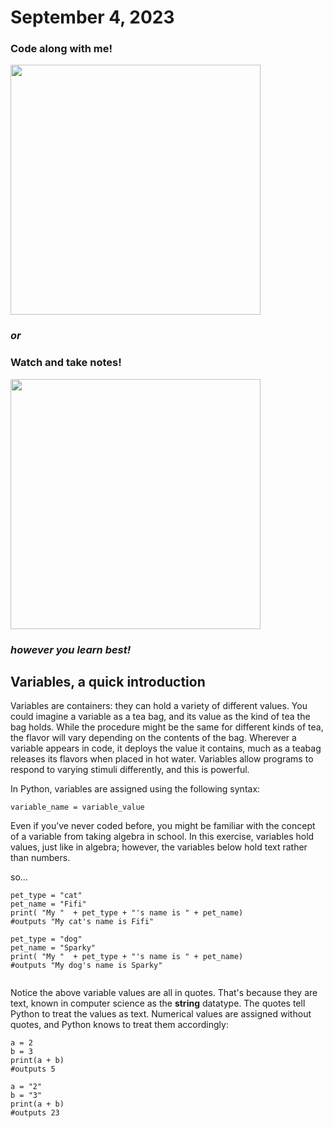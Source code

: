 # September 4, 2023

### Code along with me!

<img src = 'https://github.com/allegheny-college-cmpsc-100-fall-2023/course-materials/assets/8368413/675714d9-2e56-46b5-a999-20960b04c065' width = '400px' />


### <em> or </em>
### Watch and take notes!

<img src = 'https://github.com/allegheny-college-cmpsc-100-fall-2023/course-materials/assets/8368413/89180da5-1cd0-408e-9af0-fdb47700825f' width = '400px' />

### <em>however you learn best!</em>


## Variables, a quick introduction

Variables are containers: they can hold a variety of different values. You could imagine a variable as a tea bag, and its value as the kind of tea the bag holds. While the procedure might be the same for different kinds of tea, the flavor will vary depending on the contents of the bag. Wherever a variable appears in code, it deploys the value it contains, much as a teabag releases its flavors when placed in hot water. Variables allow programs to respond to varying stimuli differently, and this is powerful.

In Python, variables are assigned using the following syntax:

```
variable_name = variable_value
```
Even if you’ve never coded before, you might be familiar with the concept of a variable from taking algebra in school. In this exercise, variables hold values, just like in algebra; however, the variables below hold text rather than numbers.

so... 
  
```
pet_type = "cat"
pet_name = "Fifi"
print( "My "  + pet_type + "'s name is " + pet_name)
#outputs "My cat's name is Fifi" 

pet_type = "dog"
pet_name = "Sparky"
print( "My "  + pet_type + "'s name is " + pet_name)
#outputs "My dog's name is Sparky"
  
```
Notice the above variable values are all in quotes. That's because they are text, known in computer science as the <b>string</b> datatype. The quotes tell Python to treat the values as text. Numerical values are assigned without quotes, and Python knows to treat them accordingly: 

```
a = 2
b = 3
print(a + b)
#outputs 5

a = "2"
b = "3"
print(a + b)
#outputs 23
```
